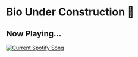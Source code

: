 # Bio Under Construction 🚧

## Now Playing...
<a href="https://www.last.fm/user/qouyang">
  <img src="https://spotify-readme-jet.vercel.app/api" alt="Current Spotify Song">
</a>

<!--
**quinnouyang/quinnouyang** is a ✨ _special_ ✨ repository because its `README.md` (this file) appears on your GitHub profile.

Here are some ideas to get you started:

- 🔭 I’m currently working on ...
- 🌱 I’m currently learning ...
- 👯 I’m looking to collaborate on ...
- 🤔 I’m looking for help with ...
- 💬 Ask me about ...
- 📫 How to reach me: ...
- 😄 Pronouns: ...
- ⚡ Fun fact: ...
-->

